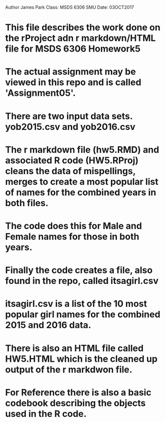 Author James Park
Class:  MSDS 6306 SMU
Date: 03OCT2017

# This file describes the work done on the rProject adn r markdown/HTML file for MSDS 6306 Homework5

#  The actual assignment may be viewed in this repo and is called 'Assignment05'.

#  There are two input data sets.  yob2015.csv and yob2016.csv

#  The r markdown file (hw5.RMD) and associated R code (HW5.RProj) cleans the data of mispellings, merges to create a most popular list of names for the combined years in both files.

#  The code does this for Male and Female names for those in both years.

#  Finally the code creates a file, also found in the repo, called itsagirl.csv

#  itsagirl.csv is a list of the 10 most popular girl names for the combined 2015 and 2016 data.

#  There is also an HTML file called HW5.HTML which is the cleaned up output of the r markdwon file.

#  For Reference there is also a basic codebook describing the objects used in the R code.